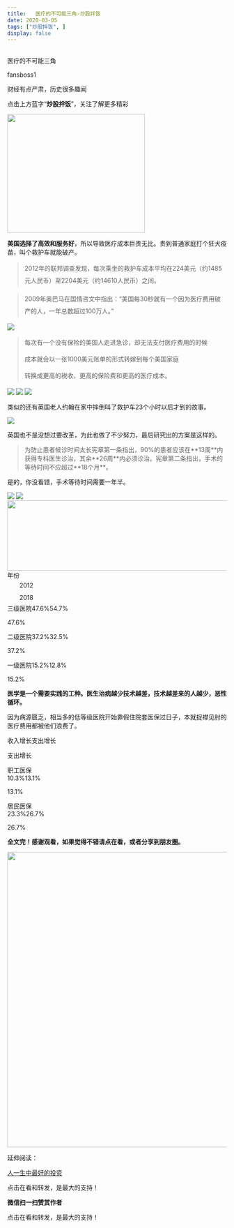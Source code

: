```yaml
---
title:   医疗的不可能三角-炒股拌饭
date: 2020-03-05
tags: ["炒股拌饭", ]
display: false
---
```



## 



医疗的不可能三角




fansboss1




财经有点严肃，历史很多趣闻


点击上方蓝字“**炒股拌饭**”，关注了解更多精彩

<img class="rich_pages" data-ratio="0.8607442977190877" data-s="300,640" src="https://mmbiz.qpic.cn/sz_mmbiz_png/tnE2st4BmibaSwkxlvmmusyydQJicuc63ZkzTIoUKDM38bSEAYMyRibiabnGlzV2QLiaG3VzzANg8leXtPK5nmyECicQ/640?wx_fmt=png" data-type="png" data-w="833" style="width: 316px;height: 272px;"/>

**美国选择了高效和服务好**，所以导致医疗成本巨贵无比。贵到普通家庭打个狂犬疫苗，叫个救护车就能破产。

> <section class="js_blockquote_digest" style="margin-top: 10px;margin-bottom: 10px;white-space: normal;line-height: 2em;"><section style="margin-top: 10px;margin-bottom: 10px;white-space: normal;line-height: 2em;">2012年的联邦调查发现，每次乘坐的救护车成本平均在224美元（约1485元人民币）至2204美元（约14610人民币）之间。</section></section>

> <section class="js_blockquote_digest"><section style="line-height: 2em;">2009年奥巴马在国情咨文中指出：“美国每30秒就有一个因为医疗费用破产的人，一年总数超过100万人。”</section></section>

<img class="rich_pages" data-ratio="1.0609137055837563" data-s="300,640" src="https://mmbiz.qpic.cn/sz_mmbiz_png/tnE2st4BmibbpxamYH6iarwPiaG32uAC7b1vsPcvVKziblQB59r8iaHic7aXJETWYB6dZWgmfa5KwKSQQh4B0XMR1UPg/640?wx_fmt=png" data-type="png" data-w="394" style=""/>

> <section class="js_blockquote_digest"><section style="line-height: 2em;">每次有一个没有保险的美国人走进急诊，却无法支付医疗费用的时候</section><section style="margin-top: 10px;margin-bottom: 10px;white-space: normal;line-height: 2em;">成本就会以一张1000美元账单的形式转嫁到每个美国家庭</section><section style="margin-top: 10px;margin-bottom: 10px;white-space: normal;line-height: 2em;">转换成更高的税收，更高的保险费和更高的医疗成本。</section></section>

<img class="rich_pages" data-ratio="0.2528" data-s="300,640" src="https://mmbiz.qpic.cn/sz_mmbiz_png/tnE2st4BmibbGbXpDOHOvicXbPxUzOgbQYXjzq6O6KKO2lWiae8evfDEDj2Qtt5iceh9aLz3X5bjUXlBJyqYUUAxGQ/640?wx_fmt=png" data-type="png" data-w="1250" style=""/>

<img class="rich_pages" data-ratio="0.7063758389261745" data-s="300,640" src="https://mmbiz.qpic.cn/sz_mmbiz_png/tnE2st4BmibbkApQgib04ibtAZpRq4LS5EGJFNB16icNLf2OHvaXBE7kt2sSXNoF2VltE4mRPiaZXiamb1fY9zo7iawEg/640?wx_fmt=png" data-type="png" data-w="596" style=""/>

<img class="rich_pages" data-ratio="1.1824480369515011" data-s="300,640" src="https://mmbiz.qpic.cn/sz_mmbiz_png/tnE2st4BmibbpxamYH6iarwPiaG32uAC7b1khmvQVCnBJaeia0hRmT2VyhiaT2SgyGDpgSbK1icwFj11ESCkRTqFmcQg/640?wx_fmt=png" data-type="png" data-w="433" style=""/>

类似的还有英国老人约翰在家中摔倒叫了救护车23个小时以后才到的故事。

<img class="rich_pages" data-ratio="0.30694275274056027" data-s="300,640" src="https://mmbiz.qpic.cn/sz_mmbiz_png/tnE2st4BmibbkApQgib04ibtAZpRq4LS5EGNEhADyicRIcMMq8Mr8UicZH9U8rXekic9TeLEax7I6iaqbTFHWegiaibkTqw/640?wx_fmt=png" data-type="png" data-w="821" style=""/>

英国也不是没想过要改革，为此也做了不少努力，最后研究出的方案是这样的。

> <section class="js_blockquote_digest">为防止患者候诊时间太长宪章第一条指出，90%的患者应该在**13周**内获得专科医生诊治，其余**26周**内必须诊治。宪章第二条指出，手术的等待时间不应超过**18个月**。</section>

是的，你没看错，手术等待时间需要一年半。

<img class="rich_pages" data-ratio="0.7132867132867133" data-s="300,640" src="https://mmbiz.qpic.cn/sz_mmbiz_png/tnE2st4BmibaZgTZRIXhibRom573var3U9ZwPA2aZpbD2G4ODGcBQbfqSgicfqCdJIMdd6R7vC1ibv5CvibmryXlOIg/640?wx_fmt=png" data-type="png" data-w="572" style=""/>

<img class="rich_pages" data-ratio="0.9423503325942351" data-s="300,640" src="https://mmbiz.qpic.cn/sz_mmbiz_png/tnE2st4BmibbkApQgib04ibtAZpRq4LS5EGleY8LbQ5xs9KTqHZqYoZdX55y5h2oiaFRpCHLK1flLZfNiam3ia9cQKcQ/640?wx_fmt=png" data-type="png" data-w="451" style=""/>

<img class="rich_pages" data-ratio="0.3144758735440932" data-s="300,640" src="https://mmbiz.qpic.cn/sz_mmbiz_png/tnE2st4BmibaZgTZRIXhibRom573var3U9Dl79Q7DKGxu3IgWttb6m6iajHkl3dNxia9nbkCRfpW3uAI9pIMrUWVbA/640?wx_fmt=png" data-type="png" data-w="601" style="width: 512px;height: 161px;"/>
<td width="86" valign="top" style="word-break: break-all;">年份</td><td width="104" valign="top" style="word-break: break-all;"><section style="line-height: 2em;text-indent: 2em;">2012</section></td><td width="109" valign="top" style="word-break: break-all;"><section style="line-height: 2em;text-indent: 2em;">2018</section></td>
<td valign="top" colspan="1" rowspan="1" style="word-break: break-all;" width="86">三级医院</td><td valign="top" colspan="1" rowspan="1" width="104" style="word-break: break-all;">47.6%</td><td valign="top" colspan="1" rowspan="1" width="109" style="word-break: break-all;">54.7%</td>

47.6%
<td valign="top" style="word-break: break-all;" width="86">二级医院</td><td valign="top" width="104" style="word-break: break-all;">37.2%</td><td valign="top" width="109" style="word-break: break-all;">32.5%</td>

37.2%
<td valign="top" style="word-break: break-all;" width="86">一级医院</td><td valign="top" width="104" style="word-break: break-all;">15.2%</td><td valign="top" width="109" style="word-break: break-all;">12.8%</td>

15.2%

**医学是一个需要实践的工种。医生治病越少技术越差，技术越差来的人越少，恶性循环。**

因为病源匮乏，相当多的低等级医院开始靠假住院套医保过日子，本就捉襟见肘的医疗费用都被他们浪费了。
<td width="86" valign="top" style="word-break: break-all;"></td><td width="120" valign="top" style="word-break: break-all;">收入增长</td><td width="122" valign="top" style="word-break: break-all;">支出增长</td>

支出增长
<td width="86" valign="top" style="word-break: break-all;"><section style="text-indent: 0em;">职工医保</section></td><td width="120" valign="top" style="word-break: break-all;">10.3%</td><td width="122" valign="top" style="word-break: break-all;">13.1%</td>

13.1%
<td valign="top" colspan="1" rowspan="1" style="word-break: break-all;" width="86"><section style="text-indent: 0em;">居民医保</section></td><td valign="top" colspan="1" rowspan="1" style="word-break: break-all;" width="120">23.3%</td><td valign="top" colspan="1" rowspan="1" style="word-break: break-all;" width="122">26.7%</td>

26.7%

**全文完！****感谢观看，如果觉得不错请点在看，或者分享到朋友圈。******

<img data-type="jpeg" data-ratio="0.5361111111111111" data-w="1080" src="https://mmbiz.qpic.cn/mmbiz_jpg/BSbL23YpK40anhWbxpiaP1hgCWiblK2nsZy9NicVLicA3CoKzQPicomHmazY7bKwibr9Ge4j6XHGGicFDH9vH4Dh0xkag/640?wx_fmt=jpeg" style="box-sizing: border-box !important;word-wrap: break-word !important;visibility: visible !important;width: 677px !important;"/>

延伸阅读：

[人一生中最好的投资](http://mp.weixin.qq.com/s?__biz=MzU4NTkwMDY5MQ==&amp;mid=2247485596&amp;idx=1&amp;sn=65bf531a92b25db9c06d48c676b738a7&amp;chksm=fd823f60caf5b67625a3ba3e28b1bd6de41c7b96bcbb34846660cad7727cba39d0c338af3789&amp;scene=21#wechat_redirect)

点击在看和转发，是最大的支持！


**微信扫一扫赞赏作者**






点击在看和转发，是最大的支持！